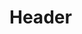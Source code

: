 <!-- TITLE: Jean-Jacques Dessalines -->
<!-- SUBTITLE: Présentation de Jean-Jacques Dessalines -->

# Header